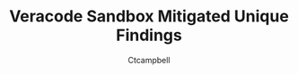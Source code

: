 ---
layout: post
repolink: "https://github.com/ctcampbell/veracode-sandbox-mitigated-unique-findings"
title: "Veracode Sandbox Mitigated Unique Findings"
description: "This script will pull all open findings across all sandboxes for all applications and calculate which mitigated (proposed, accepted, or rejected) findings only exist in a single sandbox, and therefore may be deleted when the sandbox is deleted."
author: "Ctcampbell"
author-link: "https://github.com/ctcampbell"
content-type: "automating_common_veracode_platform_tasks"
repo: "github"
repo_title: "Veracode Sandbox Mitigated Unique Findings"
---